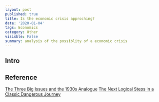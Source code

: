 ```yaml
---
layout: post
published: true
title: Is the economic crisis approching?
date: '2020-01-04'
tags: Economics
category: Other
visisble: False
summary: analysis of the possiblity of a economic crisis
---
```

## Intro

## Reference

[The Three Big Issues and the 1930s Analogue](https://www.linkedin.com/pulse/three-big-issues-1930s-analogue-ray-dalio/) 
[The Next Logical Steps in a Classic Dangerous Journey](https://www.linkedin.com/pulse/threat-limit-capital-flows-china-pending-impeachment-conflict-dalio/)

